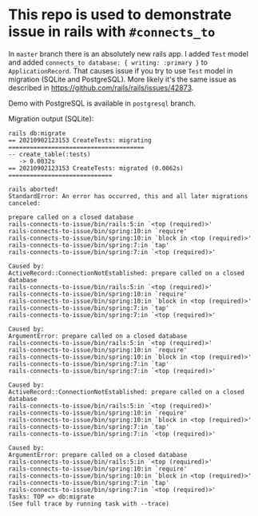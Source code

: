 # This repo is used to demonstrate issue in rails with `#connects_to`

In `master` branch there is an absolutely new rails app.
I added `Test` model and added `connects_to database: { writing: :primary }` to `ApplicationRecord`.
That causes issue if you try to use `Test` model in migration (SQLite and PostgreSQL). More likely it's the same issue as described in https://github.com/rails/rails/issues/42873.

Demo with PostgreSQL is available in `postgresql` branch.

Migration output (SQLite):

```
rails db:migrate
== 20210902123153 CreateTests: migrating ======================================
-- create_table(:tests)
   -> 0.0032s
== 20210902123153 CreateTests: migrated (0.0062s) =============================

rails aborted!
StandardError: An error has occurred, this and all later migrations canceled:

prepare called on a closed database
rails-connects-to-issue/bin/rails:5:in `<top (required)>'
rails-connects-to-issue/bin/spring:10:in `require'
rails-connects-to-issue/bin/spring:10:in `block in <top (required)>'
rails-connects-to-issue/bin/spring:7:in `tap'
rails-connects-to-issue/bin/spring:7:in `<top (required)>'

Caused by:
ActiveRecord::ConnectionNotEstablished: prepare called on a closed database
rails-connects-to-issue/bin/rails:5:in `<top (required)>'
rails-connects-to-issue/bin/spring:10:in `require'
rails-connects-to-issue/bin/spring:10:in `block in <top (required)>'
rails-connects-to-issue/bin/spring:7:in `tap'
rails-connects-to-issue/bin/spring:7:in `<top (required)>'

Caused by:
ArgumentError: prepare called on a closed database
rails-connects-to-issue/bin/rails:5:in `<top (required)>'
rails-connects-to-issue/bin/spring:10:in `require'
rails-connects-to-issue/bin/spring:10:in `block in <top (required)>'
rails-connects-to-issue/bin/spring:7:in `tap'
rails-connects-to-issue/bin/spring:7:in `<top (required)>'

Caused by:
ActiveRecord::ConnectionNotEstablished: prepare called on a closed database
rails-connects-to-issue/bin/rails:5:in `<top (required)>'
rails-connects-to-issue/bin/spring:10:in `require'
rails-connects-to-issue/bin/spring:10:in `block in <top (required)>'
rails-connects-to-issue/bin/spring:7:in `tap'
rails-connects-to-issue/bin/spring:7:in `<top (required)>'

Caused by:
ArgumentError: prepare called on a closed database
rails-connects-to-issue/bin/rails:5:in `<top (required)>'
rails-connects-to-issue/bin/spring:10:in `require'
rails-connects-to-issue/bin/spring:10:in `block in <top (required)>'
rails-connects-to-issue/bin/spring:7:in `tap'
rails-connects-to-issue/bin/spring:7:in `<top (required)>'
Tasks: TOP => db:migrate
(See full trace by running task with --trace)
```
